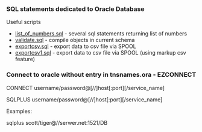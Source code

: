 ### SQL statements dedicated to Oracle Database

Useful scripts
* [list_of_numbers.sql](list_of_numbers.sql) - several sql statements returning list of numbers
* [validate.sql](validate.sql) - compile objects in current schema
* [exportcsv.sql](exportcsv.sql) - export data to csv file via SPOOL
* [exportcsv1.sql](exportcsv1.sql) - export data to csv file via SPOOL (using markup csv feature)

### Connect to oracle without entry in tnsnames.ora - EZCONNECT

CONNECT username/password@[//]host[:port][/service_name]

SQLPLUS username/password@[//]host[:port][/service_name]

Examples:

sqlplus scott/tiger@//serwer.net:1521/DB
